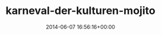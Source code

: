---
title:		"karneval-der-kulturen-mojito"
mediatype:		"upload"
description:		"TBC"
date:		"2014-06-07 16:56:16+00:00"
album:		"events"
filename:		"karneval-der-kulturen-mojito.md"
series:		""
cl_public_id:		"events/karneval-der-kulturen-mojito"
cl_version:		1497002606
format:		"tiff"
bytes:		6706188
width:		2158
height:		1440
exposure_mode:		"Auto"
program:		"Aperture-priority AE"
aperture:		"4.0"
focal_length:		"50.0 mm"
iso:		"100"
shutter_speed:		"1/320"
metering:		"Multi-segment"
flash:		"Off, Did not fire"
white_balance:		"Custom"
colour_temp:		"5850"
has_crop:		"false"
orientation:		"Horizontal (normal)"
camera_model:		"NIKON D800"
lens_info:		"0mm f/0"
artist:		"No artist info"
x_resolution:		"300"
y_resolution:		"300"
---